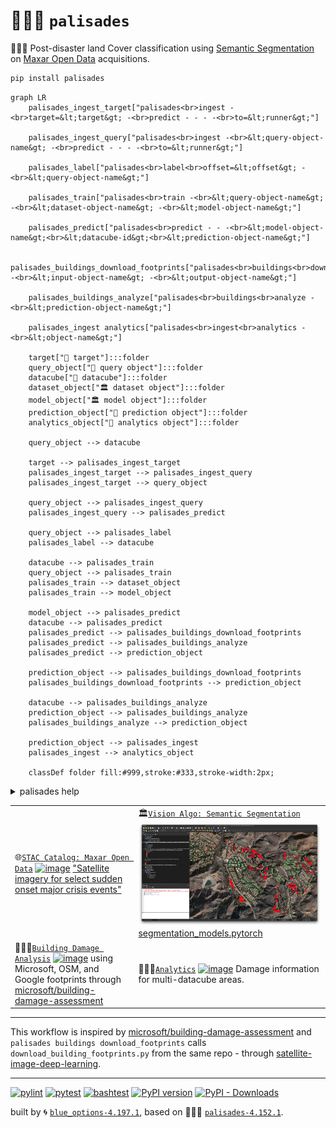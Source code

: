 # 🧑🏽‍🚒 `palisades`

🧑🏽‍🚒 Post-disaster land Cover classification using [Semantic Segmentation](https://github.com/kamangir/roofai) on [Maxar Open Data](https://github.com/kamangir/blue-geo/tree/main/blue_geo/catalog/maxar_open_data) acquisitions. 

```bash
pip install palisades
```

```mermaid
graph LR
    palisades_ingest_target["palisades<br>ingest -<br>target=&lt;target&gt; -<br>predict - - - -<br>to=&lt;runner&gt;"]

    palisades_ingest_query["palisades<br>ingest -<br>&lt;query-object-name&gt; -<br>predict - - - -<br>to=&lt;runner&gt;"]

    palisades_label["palisades<br>label<br>offset=&lt;offset&gt; -<br>&lt;query-object-name&gt;"]

    palisades_train["palisades<br>train -<br>&lt;query-object-name&gt; -<br>&lt;dataset-object-name&gt; -<br>&lt;model-object-name&gt;"]

    palisades_predict["palisades<br>predict - - -<br>&lt;model-object-name&gt;<br>&lt;datacube-id&gt;<br>&lt;prediction-object-name&gt;"]

    palisades_buildings_download_footprints["palisades<br>buildings<br>download_footprints -<br>&lt;input-object-name&gt; -<br>&lt;output-object-name&gt;"]

    palisades_buildings_analyze["palisades<br>buildings<br>analyze -<br>&lt;prediction-object-name&gt;"]

    palisades_ingest analytics["palisades<br>ingest<br>analytics -<br>&lt;object-name&gt;"]

    target["🎯 target"]:::folder
    query_object["📂 query object"]:::folder
    datacube["🧊 datacube"]:::folder
    dataset_object["🏛️ dataset object"]:::folder
    model_object["🏛️ model object"]:::folder
    prediction_object["📂 prediction object"]:::folder
    analytics_object["📂 analytics object"]:::folder

    query_object --> datacube

    target --> palisades_ingest_target
    palisades_ingest_target --> palisades_ingest_query
    palisades_ingest_target --> query_object

    query_object --> palisades_ingest_query
    palisades_ingest_query --> palisades_predict

    query_object --> palisades_label
    palisades_label --> datacube

    datacube --> palisades_train
    query_object --> palisades_train
    palisades_train --> dataset_object
    palisades_train --> model_object

    model_object --> palisades_predict
    datacube --> palisades_predict
    palisades_predict --> palisades_buildings_download_footprints
    palisades_predict --> palisades_buildings_analyze
    palisades_predict --> prediction_object

    prediction_object --> palisades_buildings_download_footprints
    palisades_buildings_download_footprints --> prediction_object

    datacube --> palisades_buildings_analyze
    prediction_object --> palisades_buildings_analyze
    palisades_buildings_analyze --> prediction_object

    prediction_object --> palisades_ingest
    palisades_ingest --> analytics_object

    classDef folder fill:#999,stroke:#333,stroke-width:2px;
```

<details>
<summary>palisades help</summary>

```bash
palisades \
	ingest \
	[~download,dryrun] \
	[target=<target> | <query-object-name>] \
	[~ingest | ~copy_template,dryrun,overwrite,scope=<scope>,upload] \
	[predict,count=<count>,~tag] \
	[device=<device>,profile=<profile>,upload] \
	[-|<model-object-name>] \
	[~download_footprints | country_code=<iso-code>,country_name=<country-name>,overwrite,source=<source>] \
	[~analyze | buffer=<buffer>,count=<count>] \
	[~submit | dryrun,to=<runner>]
 . ingest <target>.
   target: Altadena | Altadena-test | Brown-Mountain-Truck-Trail | Brown-Mountain-Truck-Trail-all | Brown-Mountain-Truck-Trail-test | Palisades-Maxar | Palisades-Maxar-test
   scope: all + metadata + raster + rgb + rgbx + <.jp2> + <.tif> + <.tiff>
      all: ALL files.
      metadata (default): any < 1 MB.
      raster: all raster.
      rgb: rgb.
      rgbx: rgb and what is needed to build rgb.
      <suffix>: any *<suffix>.
   device: cpu | cuda
   profile: FULL | DECENT | QUICK | DEBUG | VALIDATION
   country-name: for Microsoft, optional, overrides <iso-code>.
   iso-code: Country Alpha2 ISO code: https://en.wikipedia.org/wiki/List_of_ISO_3166_country_codes
      Canada: CA
      US: US
   source: microsoft | osm | google
   calls: https://github.com/microsoft/building-damage-assessment/blob/main/download_building_footprints.py
   buffer: in meters.
   runner: aws_batch | generic | local
palisades \
	ingest \
	analytics \
	[acq=<-1>,buildings=<-1>,dryrun,~upload] \
	[-|<object-name>]
 . ingest analytics.
```
```bash
palisades \
	label \
	[download,offset=<offset>] \
	[~download,dryrun,~QGIS,~rasterize,~sync,upload] \
	[.|<query-object-name>]
 . label <query-object-name>.
```
```bash
palisades \
	train \
	[dryrun,~download,review] \
	[.|<query-object-name>] \
	[count=<10000>,dryrun,upload] \
	[-|<dataset-object-name>] \
	[device=<device>,dryrun,profile=<profile>,upload,epochs=<5>] \
	[-|<model-object-name>]
 . train palisades.
   device: cpu | cuda
   profile: FULL | DECENT | QUICK | DEBUG | VALIDATION
```
```bash
palisades \
	predict \
	[~tag] \
	[~ingest | ~copy_template,dryrun,overwrite,scope=<scope>,upload] \
	[device=<device>,profile=<profile>,upload] \
	[-|<model-object-name>] \
	[.|<datacube-id>] \
	[-|<prediction-object-name>] \
	[~download_footprints | country_code=<iso-code>,country_name=<country-name>,overwrite,source=<source>] \
	[~analyze | buffer=<buffer>,count=<count>]
 . <datacube-id> -<model-object-name>-> <prediction-object-name>
   device: cpu | cuda
   profile: FULL | DECENT | QUICK | DEBUG | VALIDATION
   country-name: for Microsoft, optional, overrides <iso-code>.
   iso-code: Country Alpha2 ISO code: https://en.wikipedia.org/wiki/List_of_ISO_3166_country_codes
      Canada: CA
      US: US
   source: microsoft | osm | google
   calls: https://github.com/microsoft/building-damage-assessment/blob/main/download_building_footprints.py
   buffer: in meters.
```

</details>

|   |   |
| --- | --- |
| 🌐[`STAC Catalog: Maxar Open Data`](https://github.com/kamangir/blue-geo/tree/main/blue_geo/catalog/maxar_open_data) [![image](https://github.com/kamangir/assets/blob/main/blue-geo/Maxar-Open-Datacube.png?raw=true)](https://github.com/kamangir/blue-geo/tree/main/blue_geo/catalog/maxar_open_data) ["Satellite imagery for select sudden onset major crisis events"](https://www.maxar.com/open-data/) | 🏛️[`Vision Algo: Semantic Segmentation`](https://github.com/kamangir/palisades/blob/main/palisades/docs/step-by-step.md) [![image](https://github.com/kamangir/assets/raw/main/palisades/prediction-lres.png?raw=true)](https://github.com/kamangir/palisades/blob/main/palisades/docs/step-by-step.md) [segmentation_models.pytorch](https://github.com/qubvel-org/segmentation_models.pytorch) |
| 🧑🏽‍🚒[`Building Damage Analysis`](https://github.com/kamangir/palisades/blob/main/palisades/docs/building-analysis.md) [![image](https://github.com/kamangir/assets/blob/main/palisades/building-analysis-5.png?raw=true)](https://github.com/kamangir/palisades/blob/main/palisades/docs/building-analysis.md) using Microsoft, OSM, and Google footprints through [microsoft/building-damage-assessment](https://github.com/microsoft/building-damage-assessment) | 🧑🏽‍🚒[`Analytics`](https://github.com/kamangir/palisades/blob/main/palisades/docs/damage-analytics.md) [![image](https://github.com/kamangir/assets/blob/main/palisades/building-analysis-2.png?raw=true)](https://github.com/kamangir/palisades/blob/main/palisades/docs/damage-analytics.md) Damage information for multi-datacube areas. |

---

This workflow is inspired by [microsoft/building-damage-assessment](https://github.com/microsoft/building-damage-assessment) and `palisades buildings download_footprints` calls `download_building_footprints.py` from the same repo - through [satellite-image-deep-learning](https://www.satellite-image-deep-learning.com/p/building-damage-assessment).

---


[![pylint](https://github.com/kamangir/palisades/actions/workflows/pylint.yml/badge.svg)](https://github.com/kamangir/palisades/actions/workflows/pylint.yml) [![pytest](https://github.com/kamangir/palisades/actions/workflows/pytest.yml/badge.svg)](https://github.com/kamangir/palisades/actions/workflows/pytest.yml) [![bashtest](https://github.com/kamangir/palisades/actions/workflows/bashtest.yml/badge.svg)](https://github.com/kamangir/palisades/actions/workflows/bashtest.yml) [![PyPI version](https://img.shields.io/pypi/v/palisades.svg)](https://pypi.org/project/palisades/) [![PyPI - Downloads](https://img.shields.io/pypi/dd/palisades)](https://pypistats.org/packages/palisades)

built by 🌀 [`blue_options-4.197.1`](https://github.com/kamangir/awesome-bash-cli), based on 🧑🏽‍🚒 [`palisades-4.152.1`](https://github.com/kamangir/palisades).
